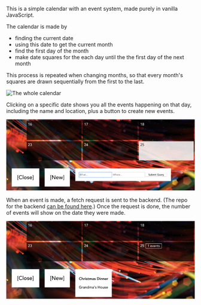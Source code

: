 This is a simple calendar with an event system, made purely in vanilla JavaScript.

The calendar is made by 

- finding the current date
- using this date to get the current month
- find the first day of the month 
- make date squares for the each day until the the first day of the next month

This process is repeated when changing months, so that every month's squares are drawn sequentially from the first to the last.

![The whole calendar](./whole_calendar.png)

Clicking on a specific date shows you all the events happening on that day, including the name and location, plus a button to create new events.

![The new event form](./event_form.png)

When an event is made, a fetch request is sent to the backend. (The repo for the backend [can be found here](https://github.com/astrosquid/mod3-final-project).) Once the request is done, the number of events will show on the date they were made.

![Number of events shows on date](./events.png)
